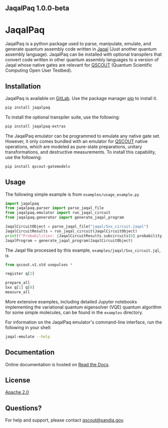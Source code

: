 JaqalPaq 1.0.0-beta
---


# JaqalPaq

JaqalPaq is a python package used to parse, manipulate, emulate, and generate quantum assembly code written in [Jaqal](https://qscout.sandia.gov/jaqal) (Just another quantum assembly language).  JaqalPaq can be installed with optional transpilers that convert code written in other quantum assembly languages to a version of Jaqal whose native gates are relevant for [QSCOUT](https://qscout.sandia.gov/) (Quantum Scientific Computing Open User Testbed).

## Installation

JaqalPaq is available on [GitLab](https://gitlab.com/jaqalpaq).  Use the package manager [pip](https://pip.pypa.io/en/stable/) to install it.

```bash
pip install jaqalpaq
```

To install the optional transpiler suite, use the following:

```bash
pip install jaqalpaq-extras
```

The JaqalPaq emulator can be programmed to emulate any native gate set.  However, it only comes bundled with an emulator for [QSCOUT](https://qscout.sandia.gov/) native operations, which are modeled as pure-state preparations, unitary transformations, and destructive measurements.  To install this capability, use the following:

```bash
pip install qscout-gatemodels
```

## Usage

The following simple example is from ```examples/usage_example.py```


```python
import jaqalpaq
from jaqalpaq.parser import parse_jaqal_file
from jaqalpaq.emulator import run_jaqal_circuit
from jaqalpaq.generator import generate_jaqal_program

JaqalCircuitObject = parse_jaqal_file("jaqal/Sxx_circuit.jaqal")
JaqalCircuitResults = run_jaqal_circuit(JaqalCircuitObject)
print(f"Probabilities: {JaqalCircuitResults.subcircuits[0].probability_by_str}")
JaqalProgram = generate_jaqal_program(JaqalCircuitObject)
```

The Jaqal file processed by this example, ```examples/jaqal/Sxx_circuit.jql```, is

```python
from qscout.v1.std usepulses *

register q[2]

prepare_all
Sxx q[1] q[0]
measure_all
```

More extensive examples, including detailed Jupyter notebooks implementing the variational quantum eigensolver (VQE) quantum algorithm for some simple molecules, can be found in the ```examples``` directory.

For information on the JaqalPaq emulator's command-line interface, run the following in your shell:

```bash
jaqal-emulate --help
```

## Documentation

Online documentation is hosted on [Read the Docs](https://jaqalpaq.readthedocs.io).


## License
[Apache 2.0](https://choosealicense.com/licenses/apache-2.0/)

## Questions?

For help and support, please contact [qscout@sandia.gov](mailto:qscout@sandia.gov).
